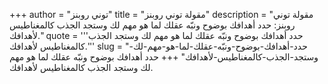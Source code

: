 +++
author = "توني روبنز"
title = "مقولة توني روبنز"
description = "مقولة توني روبنز: حدد أهدافك بوضوح ونبّه عقلك لما هو مهم لك وستجد الجذب كالمغناطيس لأهدافك."
quote = '''حدد أهدافك بوضوح ونبّه عقلك لما هو مهم لك وستجد الجذب كالمغناطيس لأهدافك.''' 
slug = "حدد-أهدافك-بوضوح-ونبّه-عقلك-لما-هو-مهم-لك-وستجد-الجذب-كالمغناطيس-لأهدافك"
+++
حدد أهدافك بوضوح ونبّه عقلك لما هو مهم لك وستجد الجذب كالمغناطيس لأهدافك.
